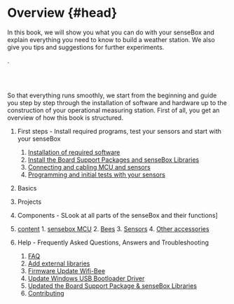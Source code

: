 # Overview {#head}

<div class="description">In this book, we will show you what you can do with your senseBox and explain everything you need to know to build a weather station. We also give you tips and suggestions for further experiments.

.</div>
<div class="line">
    <br>
    <br>
</div>

So that everything runs smoothly, we start from the beginning and guide you step by step through the installation of software and hardware up to the construction of your operational measuring station. First of all, you get an overview of how this book is structured.

1. First steps  - Install required programs, test your sensors and start with your senseBox
   1. [Installation of required software](erste-schritte/software-installation.md)
   2. [Install the Board Support Packages and senseBox Libraries](erste-schritte/board-support-packages-installieren.md)
   3. [Connecting and cabling MCU and sensors](erste-schritte/anschluss-und-verkabelung.md)
   4. [Programming and initial tests with your sensors](erste-schritte/komponenten-testen.md)
2. Basics
3. Projects

4. Components - SLook at all parts of the senseBox and their functions]
  1. [content](komponenten/README.md)
    1. [sensebox MCU](komponenten/sensebox-mcu.md)
    2. [Bees](komponenten/bees/README.md)
    3. [Sensors](komponenten/sensoren/README.md)
    4. [ Other accessories](komponenten/zubehoer/README.md)
3. Help - Frequently Asked Questions, Answers and Troubleshooting

   1. [FAQ](hilfe/hilfe.md)
   2. [Add external libraries](hilfe/add-external-libraries.md)
   3. [Firmware Update Wifi-Bee](additional-info.md)
   4. [Update Windows USB Bootloader Driver](win-boot-help.md)
   5. [Updated the Board Support Package & senseBox Libraries](hilfe/aktualisierung_bsp_libraries.md)
   6. [Contributing](templates/README.md)
